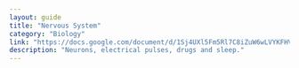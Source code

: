 ```yaml
---
layout: guide
title: "Nervous System"
category: "Biology"
link: "https://docs.google.com/document/d/1Sj4UXl5Fm5Rl7C8iZuW6wLVYKFHVLUr4rSbjJ54pWFs/pub?embedded=true"
description: "Neurons, electrical pulses, drugs and sleep."
---
```


